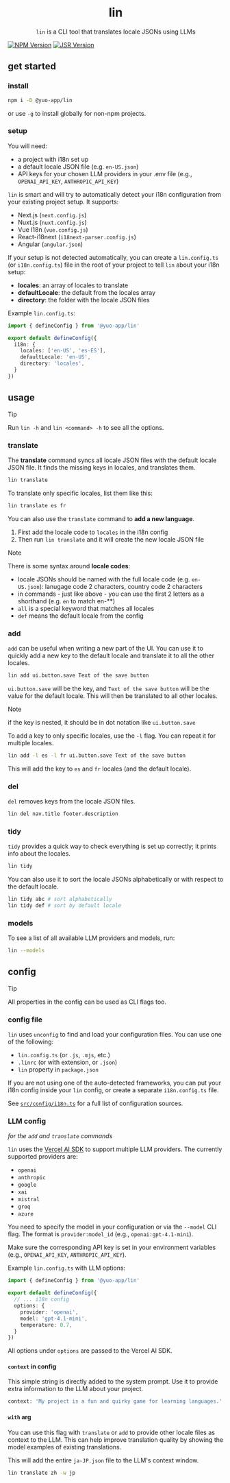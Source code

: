 <h1 align="center">lin</h1>
<p align="center">
  <code>lin</code> is a CLI tool that translates locale JSONs using LLMs
</p>

[![NPM Version](https://img.shields.io/npm/v/%40yuo-app%2Flin?color=red)](https://www.npmjs.com/package/%40yuo-app%2Flin)
[![JSR Version](https://img.shields.io/jsr/v/%40yuo/lin?color=yellow)](https://jsr.io/%40yuo/lin)

## get started

### install

```bash
npm i -D @yuo-app/lin
```

or use `-g` to install globally for non-npm projects.

### setup

You will need:

- a project with i18n set up
- a default locale JSON file (e.g. `en-US.json`)
- API keys for your chosen LLM providers in your .env file (e.g., `OPENAI_API_KEY`, `ANTHROPIC_API_KEY`)

`lin` is smart and will try to automatically detect your i18n configuration from your existing project setup. It supports:

- Next.js (`next.config.js`)
- Nuxt.js (`nuxt.config.js`)
- Vue I18n (`vue.config.js`)
- React-i18next (`i18next-parser.config.js`)
- Angular (`angular.json`)

If your setup is not detected automatically, you can create a `lin.config.ts` (or `i18n.config.ts`) file in the root of your project to tell `lin` about your i18n setup:

- **locales**: an array of locales to translate
- **defaultLocale**: the default from the locales array
- **directory**: the folder with the locale JSON files

Example `lin.config.ts`:

```ts
import { defineConfig } from '@yuo-app/lin'

export default defineConfig({
  i18n: {
    locales: ['en-US', 'es-ES'],
    defaultLocale: 'en-US',
    directory: 'locales',
  }
})
```

## usage

> [!TIP]
> Run `lin -h` and `lin <command> -h` to see all the options.

### translate

The **translate** command syncs all locale JSON files with the default locale JSON file. It finds the missing keys in locales, and translates them.

```bash
lin translate
```

To translate only specific locales, list them like this:

```bash
lin translate es fr
```

You can also use the `translate` command to **add a new language**.

1. First add the locale code to `locales` in the i18n config
2. Then run `lin translate` and it will create the new locale JSON file

> [!NOTE]
> There is some syntax around **locale codes**:
>
> - locale JSONs should be named with the full locale code (e.g. `en-US.json`): lanugage code 2 characters, country code 2 characters
> - in commands - just like above - you can use the first 2 letters as a shorthand (e.g. `en` to match en-**)
> - `all` is a special keyword that matches all locales
> - `def` means the default locale from the config

### add

`add` can be useful when writing a new part of the UI. You can use it to quickly add a new key to the default locale and translate it to all the other locales.

```bash
lin add ui.button.save Text of the save button
```

`ui.button.save` will be the key, and `Text of the save button` will be the value for the default locale. This will then be translated to all other locales.

> [!NOTE]
> if the key is nested, it should be in dot notation like `ui.button.save`

To add a key to only specific locales, use the `-l` flag. You can repeat it for multiple locales.

```bash
lin add -l es -l fr ui.button.save Text of the save button
```

This will add the key to `es` and `fr` locales (and the default locale).

### del

`del` removes keys from the locale JSON files.

```bash
lin del nav.title footer.description
```

### tidy

`tidy` provides a quick way to check everything is set up correctly; it prints info about the locales.

```bash
lin tidy
```

You can also use it to sort the locale JSONs alphabetically or with respect to the default locale.

```bash
lin tidy abc # sort alphabetically
lin tidy def # sort by default locale
```

### models

To see a list of all available LLM providers and models, run:

```bash
lin --models
```

## config

> [!TIP]
> All properties in the config can be used as CLI flags too.

### config file

`lin` uses `unconfig` to find and load your configuration files. You can use one of the following:

- `lin.config.ts` (or `.js`, `.mjs`, etc.)
- `.linrc` (or with extension, or `.json`)
- `lin` property in `package.json`

If you are not using one of the auto-detected frameworks, you can put your i18n config inside your `lin` config, or create a separate `i18n.config.ts` file.

See [`src/config/i18n.ts`](./src/config/i18n.ts) for a full list of configuration sources.

### LLM config

*for the `add` and `translate` commands*

`lin` uses the [Vercel AI SDK](https://sdk.vercel.ai/) to support multiple LLM providers. The currently supported providers are:

- `openai`
- `anthropic`
- `google`
- `xai`
- `mistral`
- `groq`
- `azure`

You need to specify the model in your configuration or via the `--model` CLI flag. The format is `provider:model_id` (e.g., `openai:gpt-4.1-mini`).

Make sure the corresponding API key is set in your environment variables (e.g., `OPENAI_API_KEY`, `ANTHROPIC_API_KEY`).

Example `lin.config.ts` with LLM options:

```ts
import { defineConfig } from '@yuo-app/lin'

export default defineConfig({
  // ... i18n config
  options: {
    provider: 'openai',
    model: 'gpt-4.1-mini',
    temperature: 0.7,
  }
})
```

All options under `options` are passed to the Vercel AI SDK.

#### `context` in config

This simple string is directly added to the system prompt. Use it to provide extra information to the LLM about your project.

```ts
context: 'My project is a fun and quirky game for learning languages.'
```

#### `with` arg

You can use this flag with `translate` or `add` to provide other locale files as context to the LLM. This can help improve translation quality by showing the model examples of existing translations.

This will add the entire `ja-JP.json` file to the LLM's context window.

```bash
lin translate zh -w jp
```
